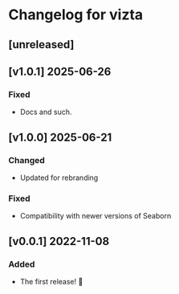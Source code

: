 # Changelog for vizta

## [unreleased]
## [v1.0.1] 2025-06-26
### Fixed
- Docs and such.

## [v1.0.0] 2025-06-21
### Changed
- Updated for rebranding

### Fixed
- Compatibility with newer versions of Seaborn

## [v0.0.1] 2022-11-08
### Added
- The first release! :tada:
